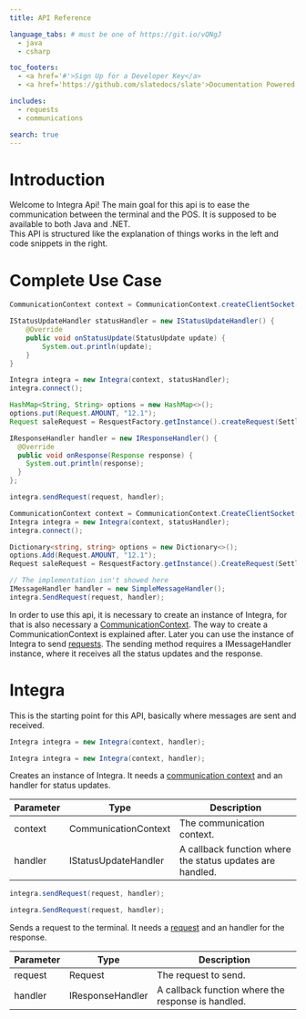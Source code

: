 ```yaml
---
title: API Reference

language_tabs: # must be one of https://git.io/vQNgJ
  - java
  - csharp

toc_footers:
  - <a href='#'>Sign Up for a Developer Key</a>
  - <a href='https://github.com/slatedocs/slate'>Documentation Powered by Slate</a>

includes:   
  - requests
  - communications

search: true
---
```


# Introduction
Welcome to Integra Api! The main goal for this api is to ease the communication between the terminal and the POS.
It is supposed to be available to both Java and .NET.  
This API is structured like the explanation of things works in the left and code snippets in the right.

# Complete Use Case
```java
CommunicationContext context = CommunicationContext.createClientSocket(Datalink.DATALINK, "192.168.61.93", 1234);

IStatusUpdateHandler statusHandler = new IStatusUpdateHandler() {
    @Override
    public void onStatusUpdate(StatusUpdate update) {
        System.out.println(update);
    }
}

Integra integra = new Integra(context, statusHandler);
integra.connect();

HashMap<String, String> options = new HashMap<>();
options.put(Request.AMOUNT, "12.1");
Request saleRequest = ResquestFactory.getInstance().createRequest(SettlementType.SALE, options);

IResponseHandler handler = new IResponseHandler() {
  @Override
  public void onResponse(Response response) {
    System.out.println(response);
  }
};

integra.sendRequest(request, handler);
```

```csharp
CommunicationContext context = CommunicationContext.CreateClientSocket(Datalink.DATALINK, "192.168.61.93", 1234);
Integra integra = new Integra(context, statusHandler);
integra.connect();

Dictionary<string, string> options = new Dictionary<>();
options.Add(Request.AMOUNT, "12.1");
Request saleRequest = ResquestFactory.getInstance().CreateRequest(SettlementType.SALE, options);

// The implementation isn't showed here
IMessageHandler handler = new SimpleMessageHandler();
integra.SendRequest(request, handler);
```

In order to use this api, it is necessary to create an instance of Integra, for that is also necessary
a [CommunicationContext](#communications). The way to create a CommunicationContext is explained after.
Later you can use the instance of Integra to send [requests](#requests). The sending method requires a IMessageHandler instance,
where it receives all the status updates and the response.

# Integra

This is the starting point for this API, basically where messages are sent and received.

```java
Integra integra = new Integra(context, handler);
```

```csharp
Integra integra = new Integra(context, handler);
```

Creates an instance of Integra. It needs a [communication context](#communications) and an handler for status updates.

Parameter| Type | Description
---------| ---- | -----------
context | CommunicationContext | The communication context.
handler | IStatusUpdateHandler | A callback function where the status updates are handled.

```java
integra.sendRequest(request, handler);
```

```csharp
integra.SendRequest(request, handler);
```

Sends a request to the terminal. It needs a [request](#requests) and an handler for the response.

Parameter| Type | Description
---------| ---- | -----------
request | Request | The request to send.
handler | IResponseHandler | A callback function where the response is handled.
